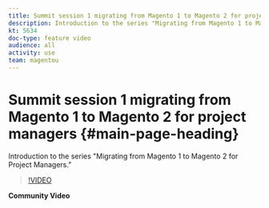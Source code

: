 ```yaml
---
title: Summit session 1 migrating from Magento 1 to Magento 2 for project managers
description: Introduction to the series "Migrating from Magento 1 to Magento 2 for Project Managers."
kt: 5634
doc-type: feature video
audience: all
activity: use
team: magentou
---
```


# Summit session 1 migrating from Magento 1 to Magento 2 for project managers {#main-page-heading}

Introduction to the series "Migrating from Magento 1 to Magento 2 for Project Managers."

>[!VIDEO](https://video.tv.adobe.com/v/35698)

**Community Video**